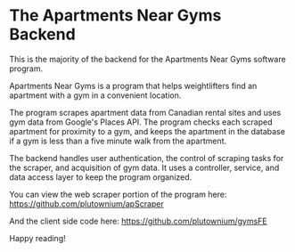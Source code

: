 # The Apartments Near Gyms Backend

This is the majority of the backend for the Apartments Near Gyms software program.

Apartments Near Gyms is a program that helps weightlifters find an apartment with a gym in a convenient location.

The program scrapes apartment data from Canadian rental sites and uses gym data from Google's Places API. The program checks each scraped apartment for proximity to a gym, and keeps the apartment in the database if a gym is less than a five minute walk from the apartment.

The backend handles user authentication, the control of scraping tasks for the scraper, and acquisition of gym data. It uses a controller, service, and data access layer to keep the program organized.

You can view the web scraper portion of the program here: https://github.com/plutownium/apScraper

And the client side code here: https://github.com/plutownium/gymsFE

Happy reading!
